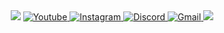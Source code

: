 <div align="center">
    <a href="https://discord.com/users/683036205453148190" title="Discord Account"><img src="https://lanyard-profile-readme.vercel.app/api/683036205453148190"></a>

<a href="https://www.youtube.com/c/EmirhanSara%C3%A7" target="_blank" rel="noopener noreferrer">
    <img src="https://img.shields.io/badge/-YouTube-red?style=for-the-badge&logo=youtube&logoColor=white" alt="Youtube">
</a>
<a href="https://www.instagram.com/emirhansarac06" target="_blank" rel="noopener noreferrer">
    <img src="https://img.shields.io/badge/INSTAGRAM%20-DC3175.svg?&style=for-the-badge&logo=instagram&logoColor=white" alt="Instagram">
</a>
<a href="https://discord.gg/codare" target="_blank" rel="noopener noreferrer">
    <img src="https://img.shields.io/badge/Discord-7289DA?style=for-the-badge&logo=discord&logoColor=white" alt="Discord">
</a>
<a href="mailto:emirhansaraciletisim@gmail.com" target="_blank" rel="noopener noreferrer">
    <img src="https://img.shields.io/badge/gmail-%23D14836.svg?&style=for-the-badge&logo=gmail&logoColor=white" alt="Gmail">
</a>
    <img src="https://komarev.com/ghpvc/?username=EmirhanSarac&style=for-the-badge&label=Ziyaretçi"/>
</div>

